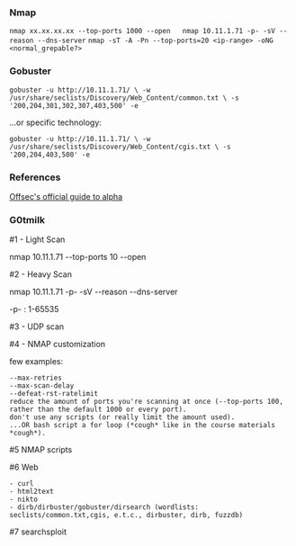 ### Nmap
`nmap xx.xx.xx.xx --top-ports 1000 --open  
 nmap 10.11.1.71 -p- -sV --reason --dns-server`
`nmap -sT -A -Pn --top-ports=20 <ip-range> -oNG <normal_grepable?>`


### Gobuster  
`gobuster -u http://10.11.1.71/ \
  -w /usr/share/seclists/Discovery/Web_Content/common.txt \
  -s '200,204,301,302,307,403,500' -e`  
  
  ...or specific technology:
  
  `gobuster -u http://10.11.1.71/ \
  -w /usr/share/seclists/Discovery/Web_Content/cgis.txt \
  -s '200,204,403,500' -e`

### References
[Offsec's official guide to alpha](https://forums.offensive-security.com/showthread.php?4689-Offensive-Security-s-Complete-Guide-to-Alpha&highlight=guide+alpha)


### G0tmilk
#1 - Light Scan

nmap 10.11.1.71 --top-ports 10 --open

#2 - Heavy Scan

nmap 10.11.1.71 -p- -sV --reason --dns-server <MASTER>

-p- : 1-65535

#3  - UDP scan

#4 - NMAP customization

few examples:

    --max-retries
    --max-scan-delay
    --defeat-rst-ratelimit
    reduce the amount of ports you're scanning at once (--top-ports 100, rather than the default 1000 or every port).
    don't use any scripts (or really limit the amount used).
    ...OR bash script a for loop (*cough* like in the course materials *cough*).


#5 NMAP scripts

#6 Web

    - curl
    - html2text
    - nikto
    - dirb/dirbuster/gobuster/dirsearch (wordlists: seclists/common.txt,cgis, e.t.c., dirbuster, dirb, fuzzdb)


#7 searchsploit
